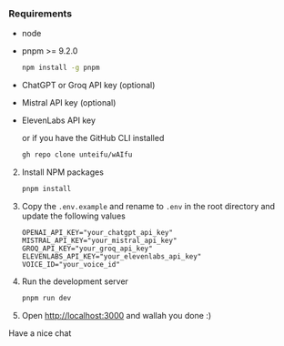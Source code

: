 ### Requirements
* node
* pnpm >= 9.2.0
  ```sh
  npm install -g pnpm
  ```
* ChatGPT or Groq API key (optional)
* Mistral API key (optional)
* ElevenLabs API key

    or if you have the GitHub CLI installed

    ```sh
   gh repo clone unteifu/wAIfu
    ```
2. Install NPM packages
    ```sh
    pnpm install
    ```
3. Copy the `.env.example` and rename to `.env` in the root directory and update the following values
    ```env
    OPENAI_API_KEY="your_chatgpt_api_key"
    MISTRAL_API_KEY="your_mistral_api_key"
    GROQ_API_KEY="your_groq_api_key"
    ELEVENLABS_API_KEY="your_elevenlabs_api_key"
    VOICE_ID="your_voice_id"
    ```
4. Run the development server
    ```sh
    pnpm run dev
    ```
5. Open [http://localhost:3000](http://localhost:3000) and wallah you done :)

Have a nice chat
